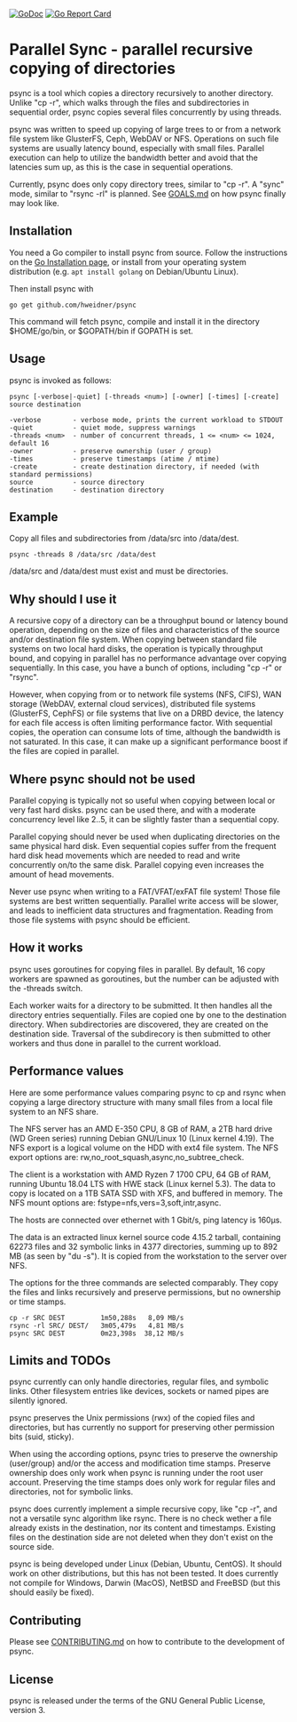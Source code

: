 [![GoDoc](https://godoc.org/github.com/hweidner/psync?status.svg)](https://godoc.org/github.com/hweidner/psync)
[![Go Report Card](https://goreportcard.com/badge/github.com/hweidner/psync)](https://goreportcard.com/report/github.com/hweidner/psync)

Parallel Sync - parallel recursive copying of directories
=========================================================

psync is a tool which copies a directory recursively to another directory.
Unlike "cp -r", which walks through the files and subdirectories in sequential
order, psync copies several files concurrently by using threads.

psync was written to speed up copying of large trees to or from a network
file system like GlusterFS, Ceph, WebDAV or NFS. Operations on such file
systems are usually latency bound, especially with small files.
Parallel execution can help to utilize the bandwidth better and avoid that
the latencies sum up, as this is the case in sequential operations.

Currently, psync does only copy directory trees, similar to "cp -r". A "sync"
mode, similar to "rsync -rl" is planned. See [GOALS.md](GOALS.md) on how psync
finally may look like.

Installation
------------

You need a Go compiler to install psync from source. Follow the instructions on
the [Go Installation page](https://golang.org/doc/install), or install from your
operating system distribution (e.g. ``apt install golang`` on Debian/Ubuntu Linux).

Then install psync with

	go get github.com/hweidner/psync

This command will fetch psync, compile and install it in the directory
$HOME/go/bin, or $GOPATH/bin if GOPATH is set.

Usage
-----

psync is invoked as follows:

	psync [-verbose|-quiet] [-threads <num>] [-owner] [-times] [-create] source destination

	-verbose        - verbose mode, prints the current workload to STDOUT
	-quiet          - quiet mode, suppress warnings
	-threads <num>  - number of concurrent threads, 1 <= <num> <= 1024, default 16
	-owner          - preserve ownership (user / group)
	-times          - preserve timestamps (atime / mtime)
	-create         - create destination directory, if needed (with standard permissions)
	source          - source directory
	destination     - destination directory

Example
-------

Copy all files and subdirectories from /data/src into /data/dest.

	psync -threads 8 /data/src /data/dest

/data/src and /data/dest must exist and must be directories.

Why should I use it
-------------------

A recursive copy of a directory can be a throughput bound or latency bound
operation, depending on the size of files and characteristics of the source
and/or destination file system. When copying between standard file systems on
two local hard disks, the operation is typically throughput bound, and copying
in parallel has no performance advantage over copying sequentially. In this
case, you have a bunch of options, including "cp -r" or "rsync".

However, when copying from or to network file systems (NFS, CIFS), WAN storage
(WebDAV, external cloud services), distributed file systems (GlusterFS, CephFS)
or file systems that live on a DRBD device, the latency for each file access is
often limiting performance factor. With sequential copies, the operation can
consume lots of time, although the bandwidth is not saturated. In this case, it
can make up a significant performance boost if the files are copied in parallel.

Where psync should not be used
------------------------------

Parallel copying is typically not so useful when copying between local or
very fast hard disks. psync can be used there, and with a moderate concurrency
level like 2..5, it can be slightly faster than a sequential copy.

Parallel copying should never be used when duplicating directories on the same
physical hard disk. Even sequential copies suffer from the frequent hard disk head
movements which are needed to read and write concurrently on/to the same disk.
Parallel copying even increases the amount of head movements.

Never use psync when writing to a FAT/VFAT/exFAT file system! Those file systems
are best written sequentially. Parallel write access will be slower, and leads
to inefficient data structures and fragmentation. Reading from those file systems
with psync should be efficient.

How it works
------------

psync uses goroutines for copying files in parallel. By default, 16 copy workers
are spawned as goroutines, but the number can be adjusted with the -threads switch.

Each worker waits for a directory to be submitted. It then handles all the
directory entries sequentially. Files are copied one by one to the destination
directory. When subdirectories are discovered, they are created on the destination
side. Traversal of the subdirecory is then submitted to other workers and thus done
in parallel to the current workload.

Performance values
------------------

Here are some performance values comparing psync to cp and rsync when copying
a large directory structure with many small files from a local file system to
an NFS share.

The NFS server has an AMD E-350 CPU, 8 GB of RAM, a 2TB hard drive (WD Green
series) running Debian GNU/Linux 10 (Linux kernel 4.19). The NFS export is
a logical volume on the HDD with ext4 file system. The NFS export options are:
rw,no_root_squash,async,no_subtree_check.

The client is a workstation with AMD Ryzen 7 1700 CPU, 64 GB of RAM, running
Ubuntu 18.04 LTS with HWE stack (Linux kernel 5.3). The data to copy is located
on a 1TB SATA SSD with XFS, and buffered in memory. The NFS mount options are:
fstype=nfs,vers=3,soft,intr,async.

The hosts are connected over ethernet with 1 Gbit/s, ping latency is 160µs.

The data is an extracted linux kernel source code 4.15.2 tarball, containing
62273 files and 32 symbolic links in 4377 directories, summing up to 892 MB
(as seen by "du -s"). It is copied from the workstation to the server over NFS.

The options for the three commands are selected comparably. They copy the files
and links recursively and preserve permissions, but no ownership or time stamps.

    cp -r SRC DEST         1m50,288s   8,09 MB/s
    rsync -rl SRC/ DEST/   3m05,479s   4,81 MB/s
    psync SRC DEST         0m23,398s  38,12 MB/s

Limits and TODOs
----------------

psync currently can only handle directories, regular files, and symbolic links.
Other filesystem entries like devices, sockets or named pipes are silently ignored.

psync preserves the Unix permissions (rwx) of the copied files and directories,
but has currently no support for preserving other permission bits (suid, sticky).

When using the according options, psync tries to preserve the ownership
(user/group) and/or the access and modification time stamps. Preserve ownership
does only work when psync is running under the root user account. Preserving the
time stamps does only work for regular files and directories, not for symbolic
links.

psync does currently implement a simple recursive copy, like "cp -r", and not
a versatile sync algorithm like rsync. There is no check wether a file already
exists in the destination, nor its content and timestamps. Existing files on the
destination side are not deleted when they don't exist on the source side.

psync is being developed under Linux (Debian, Ubuntu, CentOS). It should work on
other distributions, but this has not been tested. It does currently not compile
for Windows, Darwin (MacOS), NetBSD and FreeBSD (but this should easily be
fixed).

Contributing
------------

Please see [CONTRIBUTING.md](CONTRIBUTING.md) on how to contribute to the
development of psync.

License
-------

psync is released under the terms of the GNU General Public License, version 3.
